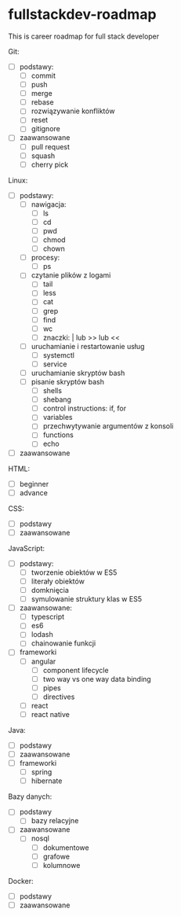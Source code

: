 # fullstackdev-roadmap
This is career roadmap for full stack developer

Git:
* [ ] podstawy:
    * [ ] commit
    * [ ] push
    * [ ] merge
    * [ ] rebase
    * [ ] rozwiązywanie konfliktów
    * [ ] reset
    * [ ] gitignore
* [ ] zaawansowane
    * [ ] pull request
    * [ ] squash
    * [ ] cherry pick
    
Linux:
* [ ] podstawy:
    * [ ] nawigacja:
        * [ ] ls
        * [ ] cd
        * [ ] pwd
        * [ ] chmod
        * [ ] chown
    * [ ] procesy:
        * [ ] ps
    * [ ] czytanie plików z logami
        * [ ] tail
        * [ ] less
        * [ ] cat
        * [ ] grep
        * [ ] find
        * [ ] wc
        * [ ] znaczki: | lub >> lub <<
    * [ ] uruchamianie i restartowanie usług
        * [ ] systemctl
        * [ ] service
    * [ ] uruchamianie skryptów bash
    * [ ] pisanie skryptów bash
        * [ ] shells
        * [ ] shebang
        * [ ] control instructions: if, for
        * [ ] variables
        * [ ] przechwytywanie argumentów z konsoli
        * [ ] functions
        * [ ] echo
* [ ] zaawansowane

HTML:
* [ ] beginner
* [ ] advance

CSS:
* [ ] podstawy
* [ ] zaawansowane

JavaScript:
* [ ] podstawy:
    * [ ] tworzenie obiektów w ES5
    * [ ] literały obiektów
    * [ ] domknięcia
    * [ ] symulowanie struktury klas w ES5
* [ ] zaawansowane:
    * [ ] typescript
    * [ ] es6
    * [ ] lodash
    * [ ] chainowanie funkcji
* [ ] frameworki
    * [ ] angular
        * [ ] component lifecycle
        * [ ] two way vs one way data binding
        * [ ] pipes
        * [ ] directives
    * [ ] react
    * [ ] react native
    
Java:
* [ ] podstawy
* [ ] zaawansowane
* [ ] frameworki
    * [ ] spring
    * [ ] hibernate
    
Bazy danych:
* [ ] podstawy
    * [ ] bazy relacyjne
* [ ] zaawansowane
    * [ ] nosql
        * [ ] dokumentowe
        * [ ] grafowe
        * [ ] kolumnowe

Docker:
* [ ] podstawy
* [ ] zaawansowane
